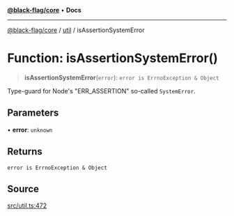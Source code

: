 [**@black-flag/core**](../../README.md) • **Docs**

***

[@black-flag/core](../../README.md) / [util](../README.md) / isAssertionSystemError

# Function: isAssertionSystemError()

> **isAssertionSystemError**(`error`): `error is ErrnoException & Object`

Type-guard for Node's "ERR_ASSERTION" so-called `SystemError`.

## Parameters

• **error**: `unknown`

## Returns

`error is ErrnoException & Object`

## Source

[src/util.ts:472](https://github.com/Xunnamius/black-flag/blob/d4a156f70283118824ee7289456277508954660f/src/util.ts#L472)
